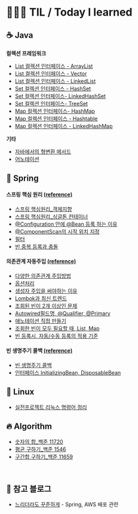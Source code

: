 # 👨🏻‍💻 TIL / Today I learned


## ☕️ Java

**컬렉션 프레임워크**
+ [List<E> 컬렉션 인터페이스 - ArrayList<E>](https://github.com/sungyoungk/TIL/blob/master/Java/List%3CE%3E%20%EC%BB%AC%EB%A0%89%EC%85%98%20%EC%9D%B8%ED%84%B0%ED%8E%98%EC%9D%B4%EC%8A%A4.md)
+ [List<E> 컬렉션 인터페이스 - Vector<E>](https://github.com/sungyoungk/TIL/blob/master/Java/Vector%3CE%3E%EA%B5%AC%ED%98%84%ED%81%B4%EB%9E%98%EC%8A%A4.md)
+ [List<E> 컬렉션 인터페이스 - LinkedList<E>](https://github.com/sungyoungk/TIL/blob/master/Java/LinkedList%3CE%3E%20%EA%B5%AC%ED%98%84%20%ED%81%B4%EB%9E%98%EC%8A%A4.md)
+ [Set<E> 컬렉션 인터페이스 - HashSet<E>](https://github.com/sungyoungk/TIL/blob/master/Java/Set%20%EC%BB%AC%EB%A0%89%EC%85%98%20%EC%9D%B8%ED%84%B0%ED%8E%98%EC%9D%B4%EC%8A%A4%20-%20HashSet.md)
+ [Set<E> 컬렉션 인터페이스- LinkedHashSet](https://github.com/sungyoungk/TIL/blob/master/Java/Set%20%EC%BB%AC%EB%A0%89%EC%85%98%20%EC%9D%B8%ED%84%B0%ED%8E%98%EC%9D%B4%EC%8A%A4%20-%20LinkedHashSet.md)
+ [Set<E> 컬렉션 인터페이스- TreeSet](https://github.com/sungyoungk/TIL/blob/master/Java/Set%20%EC%BB%AC%EB%A0%89%EC%85%98%20%EC%9D%B8%ED%84%B0%ED%8E%98%EC%9D%B4%EC%8A%A4%20-%20TreeSet.md)
+ [Map 컬렉션 인터페이스- HashMap](https://github.com/sungyoungk/TIL/blob/master/Java/Map%3CK%2C%20V%3E%20%EC%BB%AC%EB%A0%89%EC%85%98%20%EC%9D%B8%ED%84%B0%ED%8E%98%EC%9D%B4%EC%8A%A4.md)
+ [Map 컬렉션 인터페이스 - Hashtable](https://github.com/sungyoungk/TIL/blob/master/Spring/Hashtable%3CK%2C%20V%3E.md)
+ [Map 컬렉션 인터페이스 - LinkedHashMap](https://github.com/sungyoungk/TIL/blob/master/Java/Map%20%EC%BB%AC%EB%A0%89%EC%85%98%20%EC%9D%B8%ED%84%B0%ED%8E%98%EC%9D%B4%EC%8A%A4%20-%20LinkedHashMap.md)




**기타**
+ [자바에서의 형변환 메서드](https://github.com/sungyoungk/TIL/blob/master/Java/%EC%9E%90%EB%B0%94%20%ED%98%95%EB%B3%80%ED%99%98%20%EB%A9%94%EC%86%8C%EB%93%9C.md)
+ [어노테이션](https://github.com/sungyoungk/TIL/blob/master/Java/%EC%96%B4%EB%85%B8%ED%85%8C%EC%9D%B4%EC%85%98.md)

## 🌱 Spring
#### 스프링 핵심 원리 [(reference)](https://www.inflearn.com/course/%EC%8A%A4%ED%94%84%EB%A7%81-%ED%95%B5%EC%8B%AC-%EC%9B%90%EB%A6%AC-%EA%B8%B0%EB%B3%B8%ED%8E%B8/dashboard)
+ [스프링 핵심원리_객체지향](https://github.com/sungyoungk/TIL/tree/master/Spring/%E1%84%89%E1%85%B3%E1%84%91%E1%85%B3%E1%84%85%E1%85%B5%E1%86%BC%20%E1%84%92%E1%85%A2%E1%86%A8%E1%84%89%E1%85%B5%E1%86%B7%E1%84%8B%E1%85%AF%E1%86%AB%E1%84%85%E1%85%B5(%E1%84%80%E1%85%A2%E1%86%A8%E1%84%8E%E1%85%A6%E1%84%8C%E1%85%B5%E1%84%92%E1%85%A3%E1%86%BC))    
+ [스프링 핵심원리_싱글톤 컨테이너](https://github.com/sungyoungk/TIL/tree/master/Spring/%E1%84%89%E1%85%B5%E1%86%BC%E1%84%80%E1%85%B3%E1%86%AF%E1%84%90%E1%85%A9%E1%86%AB%20%E1%84%8F%E1%85%A5%E1%86%AB%E1%84%90%E1%85%A6%E1%84%8B%E1%85%B5%E1%84%82%E1%85%A5)
+ [@Configuration 안에 @Bean 등록 하는 이유](https://github.com/sungyoungk/TIL/blob/master/Spring/%40Configuration%EA%B3%BC%20%40bean.md)
+ [@ComponentScan의 시작 위치 지정](https://github.com/sungyoungk/TIL/blob/master/Spring/%40ComponentScan%EC%9D%98%20%ED%83%90%EC%83%89%EC%9C%84%EC%B9%98%EC%99%80%20%EA%B8%B0%EB%B3%B8%20%EC%8A%A4%EC%BA%94%EB%8C%80%EC%83%81.md)
+ [필터](https://github.com/sungyoungk/TIL/blob/master/Spring/%ED%95%84%ED%84%B0.md)
+ [빈 중복 등록과 충돌](https://github.com/sungyoungk/TIL/blob/master/Spring/bean%20%EC%A4%91%EB%B3%B5%20%EB%93%B1%EB%A1%9D%EA%B3%BC%20%EC%B6%A9%EB%8F%8C.md)


#### 의존관계 자동주입 [(reference)](https://www.inflearn.com/course/%EC%8A%A4%ED%94%84%EB%A7%81-%ED%95%B5%EC%8B%AC-%EC%9B%90%EB%A6%AC-%EA%B8%B0%EB%B3%B8%ED%8E%B8/dashboard)
+ [다양한 의존관계 주입방법](https://github.com/sungyoungk/TIL/blob/master/Spring/%EB%8B%A4%EC%96%91%ED%95%9C%20%EC%9D%98%EC%A1%B4%EA%B4%80%EA%B3%84%20%EC%A3%BC%EC%9E%85%20%EB%B0%A9%EB%B2%95.md)
+ [옵션처리](https://github.com/sungyoungk/TIL/blob/master/Spring/%EC%98%B5%EC%85%98%EC%B2%98%EB%A6%AC.md)
+ [생성자 주입을 써야하는 이유](https://github.com/sungyoungk/TIL/blob/master/Spring/%EC%83%9D%EC%84%B1%EC%9E%90%20%EC%A3%BC%EC%9E%85%EC%9D%84%20%EC%8D%A8%EC%95%BC%ED%95%98%EB%8A%94%20%EC%9D%B4%EC%9C%A0.md)
+ [Lombok과 최신 트렌드](https://github.com/sungyoungk/TIL/blob/master/Spring/%EB%A1%AC%EB%B3%B5%EA%B3%BC%20%EC%B5%9C%EC%8B%A0%20%ED%8A%B8%EB%A0%8C%EB%93%9C.md)
+ [조회된 빈이 2개 이상인 문제](https://github.com/sungyoungk/TIL/new/master/Spring)
+ [Autowired필드명, @Qualifier, @Primary](https://github.com/sungyoungk/TIL/blob/master/Spring/Autowired%ED%95%84%EB%93%9C%EB%AA%85%2C%20%40Qualifier%2C%20%40Primary.md)
+ [애노테이션 직접 만들기](https://github.com/sungyoungk/TIL/blob/master/Spring/%EC%95%A0%EB%85%B8%ED%85%8C%EC%9D%B4%EC%85%98%20%EC%A7%81%EC%A0%91%20%EB%A7%8C%EB%93%A4%EA%B8%B0.md)
+ [조회한 빈이 모두 필요할 때, List, Map](https://github.com/sungyoungk/TIL/blob/master/Spring/%EC%A1%B0%ED%9A%8C%ED%95%9C%20%EB%B9%88%EC%9D%B4%20%EB%AA%A8%EB%91%90%20%ED%95%84%EC%9A%94%ED%95%A0%20%EB%95%8C%2C%20List%2C%20Map.md)
+ [빈 등록시, 자동/수동 등록의 적용 기준](https://github.com/sungyoungk/TIL/blob/master/Spring/%EB%B9%88%20%EB%93%B1%EB%A1%9D%EC%8B%9C%20%EC%9E%90%EB%8F%99,%20%EC%88%98%EB%8F%99%EC%9D%98%20%EC%98%AC%EB%B0%94%EB%A5%B8%20%EC%8B%A4%EB%AC%B4%20%EC%9A%B4%EC%98%81%20%EA%B8%B0%EC%A4%80.md)

#### 빈 생명주기 콜백 [(reference)](https://www.inflearn.com/course/%EC%8A%A4%ED%94%84%EB%A7%81-%ED%95%B5%EC%8B%AC-%EC%9B%90%EB%A6%AC-%EA%B8%B0%EB%B3%B8%ED%8E%B8/dashboard)
+ [빈 생명주기 콜백](https://github.com/sungyoungk/TIL/blob/master/Spring/%EB%B9%88%20%EC%83%9D%EB%AA%85%EC%A3%BC%EA%B8%B0%20%EC%BD%9C%EB%B0%B1.md)
+ [인터페이스 InitializingBean, DisposableBean](https://github.com/sungyoungk/TIL/blob/master/Spring/%EC%9D%B8%ED%84%B0%ED%8E%98%EC%9D%B4%EC%8A%A4%20InitializingBean%2C%20DisposableBean.md)


## 🐧 Linux
+ [실전프로젝트 리눅스 명령어 정리](https://github.com/sungyoungk/TIL/blob/master/Linux/%EC%8B%A4%EC%A0%84%ED%94%84%EB%A1%9C%EC%A0%9D%ED%8A%B8%20%EB%A6%AC%EB%88%85%EC%8A%A4%20%EB%AA%85%EB%A0%B9%EC%96%B4%20%EC%A0%95%EB%A6%AC.md)


## 🔥 Algorithm
+ [숫자의 합_백준 11720](https://github.com/sungyoungk/TIL/blob/master/algorithm/001%20%EC%88%AB%EC%9E%90%EC%9D%98%ED%95%A9.md)
+ [평균 구하기_백준 1546](https://github.com/sungyoungk/TIL/blob/master/algorithm/002%20%ED%8F%89%EA%B7%A0%20%EA%B5%AC%ED%95%98%EA%B8%B0.md)
+ [구간합 구하기_백준 11659](https://github.com/sungyoungk/TIL/blob/master/algorithm/003%20%EA%B5%AC%EA%B0%84%20%ED%95%A9%20%EA%B5%AC%ED%95%98%EA%B8%B0.md)

<br>

## 👀 참고 블로그
- [느리더라도 꾸준하게](https://steady-coding.tistory.com/) - Spring, AWS 배포 관련
